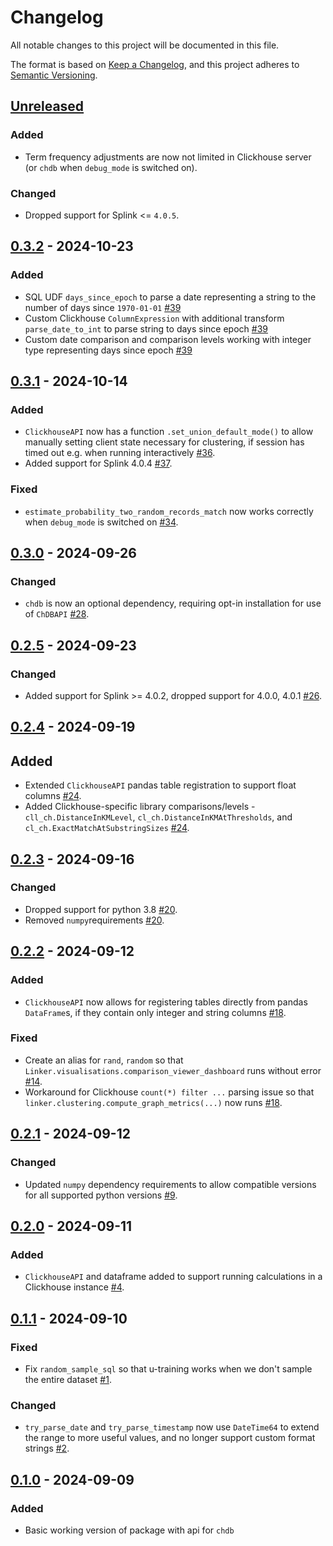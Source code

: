 # Changelog

All notable changes to this project will be documented in this file.

The format is based on [Keep a Changelog](https://keepachangelog.com/en/1.0.0/),
and this project adheres to [Semantic Versioning](https://semver.org/spec/v2.0.0.html).

## [Unreleased]

### Added

- Term frequency adjustments are now not limited in Clickhouse server (or `chdb` when `debug_mode` is switched on).

### Changed

- Dropped support for Splink <= `4.0.5`.

## [0.3.2] - 2024-10-23

### Added

- SQL UDF `days_since_epoch` to parse a date representing a string to the number of days since `1970-01-01` [#39](https://github.com/ADBond/splinkclickhouse/pull/39)
- Custom Clickhouse `ColumnExpression` with additional transform `parse_date_to_int` to parse string to days since epoch [#39](https://github.com/ADBond/splinkclickhouse/pull/39)
- Custom date comparison and comparison levels working with integer type representing days since epoch [#39](https://github.com/ADBond/splinkclickhouse/pull/39)

## [0.3.1] - 2024-10-14

### Added

- `ClickhouseAPI` now has a function `.set_union_default_mode()` to allow manually setting client state necessary for clustering, if session has timed out e.g. when running interactively [#36](https://github.com/ADBond/splinkclickhouse/pull/36).
- Added support for Splink 4.0.4 [#37](https://github.com/ADBond/splinkclickhouse/pull/37).

### Fixed

- `estimate_probability_two_random_records_match` now works correctly when `debug_mode` is switched on [#34](https://github.com/ADBond/splinkclickhouse/pull/34).

## [0.3.0] - 2024-09-26

### Changed

- `chdb` is now an optional dependency, requiring opt-in installation for use of `ChDBAPI` [#28](https://github.com/ADBond/splinkclickhouse/pull/28).

## [0.2.5] - 2024-09-23

### Changed

- Added support for Splink >= 4.0.2, dropped support for 4.0.0, 4.0.1 [#26](https://github.com/ADBond/splinkclickhouse/pull/26).

## [0.2.4] - 2024-09-19

## Added

- Extended `ClickhouseAPI` pandas table registration to support float columns [#24](https://github.com/ADBond/splinkclickhouse/pull/24).
- Added Clickhouse-specific library comparisons/levels - `cll_ch.DistanceInKMLevel`, `cl_ch.DistanceInKMAtThresholds`, and `cl_ch.ExactMatchAtSubstringSizes` [#24](https://github.com/ADBond/splinkclickhouse/pull/24).

## [0.2.3] - 2024-09-16

### Changed

- Dropped support for python 3.8 [#20](https://github.com/ADBond/splinkclickhouse/pull/20).
- Removed `numpy`requirements [#20](https://github.com/ADBond/splinkclickhouse/pull/20).

## [0.2.2] - 2024-09-12

### Added

- `ClickhouseAPI` now allows for registering tables directly from pandas `DataFrame`s, if they contain only integer and string columns [#18](https://github.com/ADBond/splinkclickhouse/pull/18).

### Fixed

- Create an alias for `rand`, `random` so that `Linker.visualisations.comparison_viewer_dashboard` runs without error [#14](https://github.com/ADBond/splinkclickhouse/pull/14).
- Workaround for Clickhouse `count(*) filter ...` parsing issue so that `linker.clustering.compute_graph_metrics(...)` now runs [#18](https://github.com/ADBond/splinkclickhouse/pull/18).

## [0.2.1] - 2024-09-12

### Changed

- Updated `numpy` dependency requirements to allow compatible versions for all supported python versions [#9](https://github.com/ADBond/splinkclickhouse/pull/9).

## [0.2.0] - 2024-09-11

### Added

- `ClickhouseAPI` and dataframe added to support running calculations in a Clickhouse instance [#4](https://github.com/ADBond/splinkclickhouse/pull/4).

## [0.1.1] - 2024-09-10

### Fixed

- Fix `random_sample_sql` so that u-training works when we don't sample the entire dataset [#1](https://github.com/ADBond/splinkclickhouse/pull/1).

### Changed

- `try_parse_date` and `try_parse_timestamp` now use `DateTime64` to extend the range to more useful values, and no longer support custom format strings [#2](https://github.com/ADBond/splinkclickhouse/pull/2).

## [0.1.0] - 2024-09-09

### Added

- Basic working version of package with api for `chdb`

[Unreleased]: https://github.com/ADBond/splinkclickhouse/compare/v0.3.2...HEAD
[0.3.2]: https://github.com/ADBond/splinkclickhouse/compare/v0.3.1...v0.3.2
[0.3.1]: https://github.com/ADBond/splinkclickhouse/compare/v0.3.0...v0.3.1
[0.3.0]: https://github.com/ADBond/splinkclickhouse/compare/v0.2.5...v0.3.0
[0.2.5]: https://github.com/ADBond/splinkclickhouse/compare/v0.2.4...v0.2.5
[0.2.4]: https://github.com/ADBond/splinkclickhouse/compare/v0.2.3...v0.2.4
[0.2.3]: https://github.com/ADBond/splinkclickhouse/compare/v0.2.2...v0.2.3
[0.2.2]: https://github.com/ADBond/splinkclickhouse/compare/v0.2.1...v0.2.2
[0.2.1]: https://github.com/ADBond/splinkclickhouse/compare/v0.2.0...v0.2.1
[0.2.0]: https://github.com/ADBond/splinkclickhouse/compare/v0.1.1...v0.2.0
[0.1.1]: https://github.com/ADBond/splinkclickhouse/compare/v0.1.0...v0.1.1
[0.1.0]: https://github.com/ADBond/splinkclickhouse/releases/tag/v0.1.0
